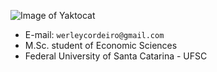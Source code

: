 ![Image of Yaktocat](https://www.dropbox.com/s/j3sv1vfisesd8yi/YieldCurve3D.jpg?dl=0)
* E-mail: `werleycordeiro@gmail.com`
* M.Sc. student of Economic Sciences
* Federal University of Santa Catarina - UFSC
